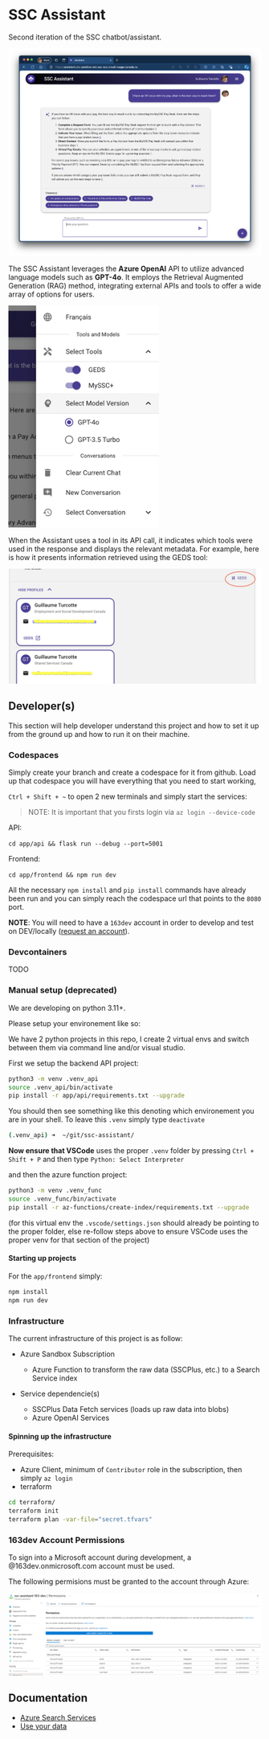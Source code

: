 # SSC Assistant
Second iteration of the SSC chatbot/assistant.

<img alt="Main screen of the SSC Assistant"  src="img/mainscreen.png" />

The SSC Assistant leverages the **Azure OpenAI** API to utilize advanced language models such as **GPT-4o**. It employs the Retrieval Augmented Generation (RAG) method, integrating external APIs and tools to offer a wide array of options for users.

<img alt="Display of the Assistant's options menu" width="300px" src="img/optionsmenu.png">

When the Assistant uses a tool in its API call, it indicates which tools were used in the response and displays the relevant metadata. For example, here is how it presents information retrieved using the GEDS tool:

<img alt="Answer with options" src="img/tools.png">

## Developer(s)

This section will help developer understand this project and how to set it up from the ground up and how to run it on their machine.

### Codespaces

Simply create your branch and create a codespace for it from github. Load up that codespace you will have everything that you need to start working,

`Ctrl + Shift + ~` to open 2 new terminals and simply start the services: 

> NOTE: It is important that you firsts login via `az login --device-code`

API: 

`cd app/api && flask run --debug --port=5001`

Frontend: 

`cd app/frontend && npm run dev`

All the necessary `npm install` and `pip install` commands have already been run and you can simply reach the codespace url that points to the `8080` port.

**NOTE**: You will need to have a `163dev` account in order to develop and test on DEV/locally ([request an account](https://forms.office.com/pages/responsepage.aspx?id=lMFb0L-U1kquLh2w8uOPXgYMhvp43QhHmpexXCVOi0NUNzZSUjJZSjRDNldYWUpPWDVIWkdZMzZJMi4u)).

### Devcontainers

TODO

### Manual setup (deprecated)

We are developing on python 3.11+.

Please setup your environement like so:

We have 2 python projects in this repo, I create 2 virtual envs and switch between them via command line and/or visual studio.

First we setup the backend API project:

```bash
python3 -m venv .venv_api
source .venv_api/bin/activate
pip install -r app/api/requirements.txt --upgrade
```

You should then see something like this denoting which environement you are in your shell. To leave this `.venv` simply type `deactivate`

```bash
(.venv_api) ➜  ~/git/ssc-assistant/
```

**Now ensure that VSCode** uses the proper `.venv` folder by pressing `Ctrl + Shift + P` and then type `Python: Select Interpreter`

and then the azure function project:

```bash
python3 -m venv .venv_func
source .venv_func/bin/activate
pip install -r az-functions/create-index/requirements.txt --upgrade
```

(for this virtual env the `.vscode/settings.json` should already be pointing to the proper folder, else re-follow steps above to ensure VSCode uses the proper venv for that section of the project)

#### Starting up projects

For the `app/frontend` simply:

```bash
npm install
npm run dev
```

### Infrastructure

The current infrastructure of this project is as follow:

* Azure Sandbox Subscription
    * Azure Function to transform the raw data (SSCPlus, etc.) to a Search Service index

* Service dependencie(s)
    * SSCPlus Data Fetch services (loads up raw data into blobs)
    * Azure OpenAI Services

#### Spinning up the infrastructure

Prerequisites:

* Azure Client, minimum of `Contributor` role in the subscription, then simply `az login`
* terraform

```bash
cd terraform/
terraform init
terraform plan -var-file="secret.tfvars"
```

### 163dev Account Permissions

To sign into a Microsoft account during development, a @163dev.onmicrosoft.com account must be used.

The following permisions must be granted to the account through Azure:

![Grant Permissions](docs/163dev.png)

## Documentation

* [Azure Search Services](https://learn.microsoft.com/en-us/azure/search/search-get-started-portal)
* [Use your data](https://learn.microsoft.com/en-us/azure/ai-services/openai/concepts/use-your-data?tabs=ai-search)
